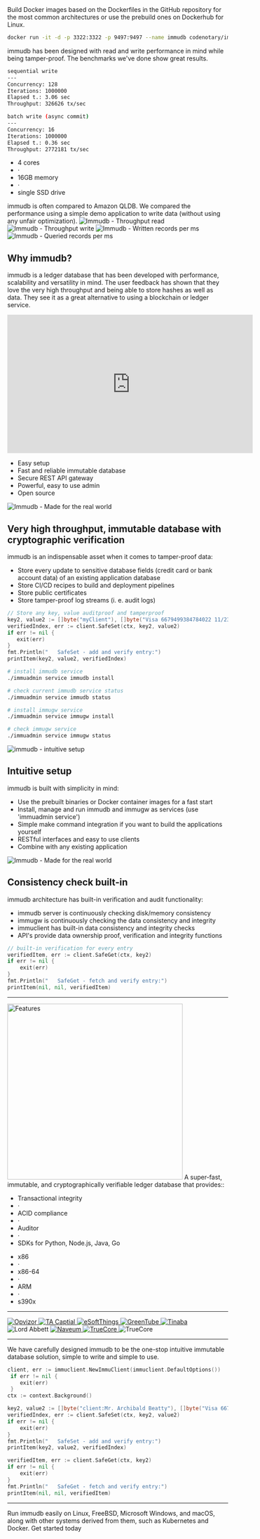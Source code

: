 <page-section id="easy-setup-section">
<i-container>
<i-row>
    <i-column>
        <page-section-header title="Easy setup">
            Build Docker images based on the Dockerfiles in the GitHub repository
            for the most common architectures or use the prebuild ones on Dockerhub for Linux.
        </page-section-header>
    </i-column>
</i-row>
<i-row>
<i-column>

~~~bash
docker run -it -d -p 3322:3322 -p 9497:9497 --name immudb codenotary/immudb:latest
~~~

</i-column>
</i-row>
</i-container>    
</page-section>

<page-section id="performance-section">
<page-section-header title="Unmatched performance">
    immudb has been designed with read and write performance in mind while being tamper-proof. The benchmarks we've done show great results.
</page-section-header>
<i-container>
<i-row>
<i-column md="6">

~~~bash
sequential write
---
Concurrency: 128
Iterations: 1000000
Elapsed t.: 3.06 sec
Throughput: 326626 tx/sec
~~~

</i-column>
<i-column md="6">
<div class="_margin-top-sm-1 _margin-top-xs-1">

~~~bash
batch write (async commit)
---
Concurrency: 16
Iterations: 1000000
Elapsed t.: 0.36 sec
Throughput: 2772181 tx/sec
~~~

</div>
</i-column>
</i-row>
<i-row>
<i-column>
    <div class="_text-center _padding-top-1">
        <ul class="list -inline _text-muted _font-size-sm">
            <li>4 cores</li>
            <li>&middot;</li>
            <li>16GB memory</li>
            <li>&middot;</li>
            <li>single SSD drive</li>
        </ul>
    </div>
</i-column>
</i-row>
<i-row>
<i-column>
    <page-section-header id="qldb-comparison-section">
        <template #title>
        <fa icon="bolt" class="_text-primary"></fa>
        </template>
        immudb is often compared to Amazon QLDB. We compared the performance using a simple demo application to write data (without using any unfair optimization).
    </page-section-header>
</i-column>
</i-row>
<i-row>
    <i-column md="6">
        <img class="image -responsive" src="/images/immudb/benchmark/throughput_read.png" alt="Immudb - Throughput read" />
    </i-column>
    <i-column md="6">
        <img class="image -responsive" src="/images/immudb/benchmark/throughput_write.png" alt="Immudb - Throughput write" />
    </i-column>
</i-row>
<i-row>
    <i-column md="6">
        <img class="image -responsive" src="/images/immudb/benchmark/exectime.png" alt="Immudb - Written records per ms" />
    </i-column>
    <i-column md="6">
        <img class="image -responsive" src="/images/immudb/benchmark/query_bm.png" alt="Immudb - Queried records per ms" />
    </i-column>
</i-row>
</i-container>
</page-section>

<page-section id="video-section">
<i-container>
<i-row>
<i-column>
<div class="section-center">

## Why immudb?
immudb is a ledger database that has been developed with performance, scalability and versatility in mind. The user feedback has shown that they love the very high throughput and being able to store hashes as well as data. They see it as a great alternative to using a blockchain or ledger service.
        
</div>
</i-column>  
</i-row>
<i-row>
<i-column>        
    <div class="video-features">
        <div class="video">
            <div class="_embed _embed-16by9">
                <iframe width="560" height="315" frameborder="0"
                        src="https://www.youtube.com/embed/rQ4iZAM14m0?controls=0"
                        allow="accelerometer; autoplay; encrypted-media; gyroscope; picture-in-picture"
                        allowfullscreen></iframe>
            </div>
        </div>
        <ul>
            <li>
                <fa icon="check-circle"></fa>
                Easy setup
            </li>
            <li>
                <fa icon="check-circle"></fa>
                Fast and reliable immutable database
            </li>
            <li>
                <fa icon="check-circle"></fa>
                Secure REST API gateway
            </li>
            <li>
                <fa icon="check-circle"></fa>
                Powerful, easy to use admin
            </li>
            <li>
                <fa icon="check-circle"></fa>
                Open source
            </li>
        </ul>
    </div>
</i-column>
</i-row>
</i-container>
</page-section>


<!-- TERMINAL SECTIONS START -->
<page-section id="code-examples-section">
<i-container>
<!-- TERMINAL SECTION 1 START -->
<i-row>
<i-column lg="5">
<img src="/images/immudb/features/real-world.svg" alt="Immudb - Made for the real world" />

## Very high throughput, immutable database with cryptographic verification
immudb is an indispensable asset when it comes to tamper-proof data:
- Store every update to sensitive database fields (credit card or bank account data) of an existing application database
- Store CI/CD recipes to build and deployment pipelines
- Store public certificates
- Store tamper-proof log streams (i. e. audit logs) 

</i-column>
<i-column lg="7">
<terminal title="immudb">

~~~go
// Store any key, value auditproof and tamperproof
key2, value2 := []byte("myClient"), []byte("Visa 6679499384784022 11/23")
verifiedIndex, err := client.SafeSet(ctx, key2, value2)
if err != nil {
   exit(err)
}
fmt.Println("   SafeSet - add and verify entry:")
printItem(key2, value2, verifiedIndex)
~~~

</terminal>
</i-column>
</i-row>
<!-- TERMINAL SECTION 1 END -->
<!-- TERMINAL SECTION 2 START -->
<i-row>
<i-column lg="7">
<terminal title="immudb">

~~~bash
# install immudb service
./immuadmin service immudb install

# check current immudb service status
./immuadmin service immudb status

# install immugw service
./immuadmin service immugw install

# check immugw service
./immuadmin service immugw status
~~~

</terminal>
</i-column>
<i-column lg="5">
<img src="/images/immudb/features/intuitive-setup4.svg" alt="immudb - intuitive setup" />

## Intuitive setup 
immudb is built with simplicity in mind:
- Use the prebuilt binaries or Docker container images for a fast start
- Install, manage and run immudb and immugw as services (use 'immuadmin service')
- Simple make command integration if you want to build the applications yourself
- RESTful interfaces and easy to use clients
- Combine with any existing application 

</i-column>
</i-row>
<!-- TERMINAL SECTION 2 END -->
<!-- TERMINAL SECTION 3 START -->
<i-row>
<i-column lg="5">
<img src="/images/immudb/features/consistency-check2.svg" alt="Immudb - Made for the real world" />

## Consistency check built-in
immudb architecture has built-in verification and audit functionality:
- immudb server is continuously checking disk/memory consistency 
- immugw is continuously checking the data consistency and integrity
- immuclient has built-in data consistency and integrity checks
- API's provide data ownership proof, verification and integrity functions

</i-column>
<i-column lg="7">
<terminal title="immudb">

~~~go
// built-in verification for every entry
verifiedItem, err := client.SafeGet(ctx, key2)
if err != nil {
    exit(err)
}
fmt.Println("   SafeGet - fetch and verify entry:")
printItem(nil, nil, verifiedItem)
~~~

</terminal>
</i-column>
</i-row>
<!-- TERMINAL SECTION 3 END -->
</i-container>
</page-section>
<!-- TERMINAL SECTIONS END -->

<hr/>

<page-section id="comingsoon-section">
<i-container>
<i-row>
<i-column>
    <img class="image -responsive _margin-bottom-4" width="400" src="/images/immudb/rocket.jpg" alt="Features" />
    <page-section-header title="Features">
        A super-fast, immutable, and cryptographically verifiable ledger database that provides::
    </page-section-header>
</i-column>
</i-row>
<i-row>
<i-column>
    <div class="_text-center lead  _font-weight-semibold">
        <ul class="list -inline">
            <li>Transactional integrity</li>
            <li class="_text-muted">&middot;</li>
            <li>ACID compliance</li>
            <li class="_text-muted">&middot;</li>
            <li>Auditor</li>
            <li class="_text-muted">&middot;</li>
            <li>SDKs for Python, Node.js, Java, Go</li>
        </ul>
    </div>
</i-column>
</i-row>
<i-row>
<i-column>
    <page-section-header title="Supported Architectures">
    </page-section-header>
</i-column>
</i-row>
</i-container>
<i-container>
<i-row>
<i-column>
    <div class="_text-center lead  _font-weight-semibold">
        <ul class="list -inline">
            <li>x86</li>
            <li class="_text-muted">&middot;</li>
            <li>x86-64</li>
            <li class="_text-muted">&middot;</li>
            <li>ARM</li>
            <li class="_text-muted">&middot;</li>
            <li>s390x</li>
        </ul>
    </div>
</i-column>
</i-row>
</i-container>
</page-section>

<hr class="_margin-0"/>

<page-section id="usedby-section">
    <i-container>
        <i-row>
            <i-column>
                <a href="https://opvizor.com" target="_blank">
                    <img src="/images/immudb/logos/opvizor.png" alt="Opvizor" />
                </a>
                <a href="https://www.ta.capital/" target="_blank" rel="nofollow">
                    <img src="/images/immudb/logos/tacapital.png" alt="TA Captial" />
                </a>
                <a href="https://www.esoftthings.com/en/" target="_blank" rel="nofollow">
                    <img src="/images/immudb/logos/esoftthings.png" alt="eSoftThings" />
                </a>
                <a href="https://www.greentube.com/" target="_blank" rel="nofollow">
                    <img src="/images/immudb/logos/greentube.svg" alt="GreenTube" />
                </a>
                <a href="https://www.tinaba.bancaprofilo.it/" target="_blank" rel="nofollow">
                    <img src="/images/immudb/logos/tinaba.png" alt="Tinaba" />
                </a>
                <a rel="nofollow">
                    <img src="/images/immudb/logos/la-logo.png" alt="Lord Abbett" />
                </a>
                <a href="https://naveum.ch/" target="_blank" rel="nofollow">
                    <img src="/images/immudb/logos/logo_naveum.svg" alt="Naveum" />
                </a>
                <a href="https://truecore.ch/" target="_blank" rel="nofollow">
                    <img src="/images/immudb/logos/logo_truecore.svg" alt="TrueCore" />
                </a>
                <a rel="nofollow">
                    <img src="/images/immudb/logos/rs-logo.svg" alt="TrueCore" />
                </a>
            </i-column>
        </i-row>
    </i-container>
</page-section>

<hr class="_margin-bottom-0" />

<page-section id="code-tabs-section">
<page-section-header title="By developers, for developers">
    We have carefully designed immudb to be the one-stop intuitive immutable database solution, simple to write and simple to use.
</page-section-header>
<i-container>
<i-row>
<i-column>
<i-tabs custom>
<i-tab title="Connect to immudb">

~~~go
client, err := immuclient.NewImmuClient(immuclient.DefaultOptions())
 if err != nil {
	exit(err)
 }
ctx := context.Background()
~~~

</i-tab>
<i-tab title="Store verified items">

~~~go
key2, value2 := []byte("client:Mr. Archibald Beatty"), []byte("Visa 6679499384784022 11/23")
verifiedIndex, err := client.SafeSet(ctx, key2, value2)
if err != nil {
	exit(err)
}
fmt.Println("   SafeSet - add and verify entry:")
printItem(key2, value2, verifiedIndex)
~~~

</i-tab>
<i-tab title="Get verified items">

~~~go
verifiedItem, err := client.SafeGet(ctx, key2)
if err != nil {
	exit(err)
}
fmt.Println("   SafeGet - fetch and verify entry:")
printItem(nil, nil, verifiedItem)
~~~

</i-tab>
    </i-tabs>
</i-column>
</i-row>
</i-container>
</page-section>

<hr class="_margin-top-0" />

<page-section id="get-started-end-section">
<page-section-header title="The open-source immutable database">
    Run immudb easily on Linux, FreeBSD, Microsoft Windows, and macOS, along with other systems derived from them, such as Kubernetes and Docker.
</page-section-header>
<i-container>
<i-row>
<i-column>
    <i-button variant="primary" size="lg" href="https://docs.immudb.io">Get started today</i-button>
</i-column>
</i-row>
</i-container>
</page-section>
